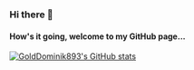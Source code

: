 ### Hi there 👋
#### How's it going, welcome to my GitHub page...
[![GoldDominik893's GitHub stats](https://github-readme-stats.vercel.app/api?username=GoldDominik893&show_icons=true&theme=radical)](https://github.com/anuraghazra/github-readme-stats)
